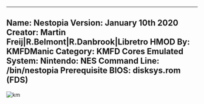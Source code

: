 -----------------------
Name: Nestopia
Version: January 10th 2020
Creator: Martin Freij|R.Belmont|R.Danbrook|Libretro
HMOD By: KMFDManic
Category: KMFD Cores
Emulated System: Nintendo: NES
Command Line: /bin/nestopia
Prerequisite BIOS: disksys.rom (FDS)
-----------------------
![km](https://i.imgur.com/Tg3eTd2.png)
